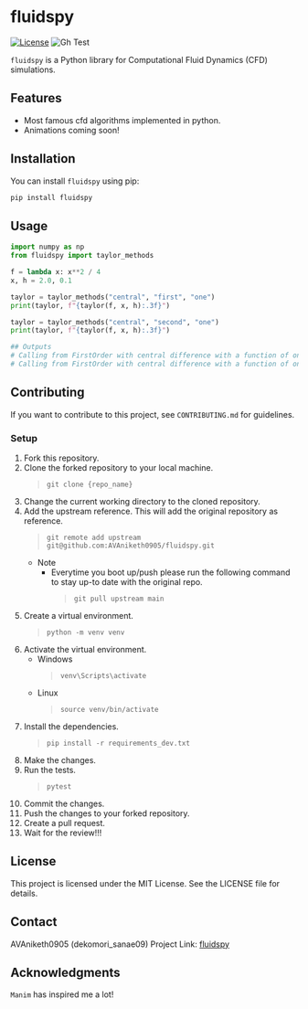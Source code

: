 # fluidspy

[![License](https://img.shields.io/badge/License-MIT-blue.svg)](LICENSE)
![Gh Test](https://github.com/AVAniketh0905/fluidspy/actions/workflows/test_basic.yml/badge.svg)

`fluidspy` is a Python library for Computational Fluid Dynamics (CFD) simulations.

## Features

- Most famous cfd algorithms implemented in python.
- Animations coming soon!

## Installation

You can install `fluidspy` using pip:

```bash
pip install fluidspy
```

## Usage

```python
import numpy as np
from fluidspy import taylor_methods

f = lambda x: x**2 / 4
x, h = 2.0, 0.1

taylor = taylor_methods("central", "first", "one")
print(taylor, f"{taylor(f, x, h):.3f}")

taylor = taylor_methods("central", "second", "one")
print(taylor, f"{taylor(f, x, h):.3f}")

## Outputs
# Calling from FirstOrder with central difference with a function of one dimension. 1.000
# Calling from FirstOrder with central difference with a function of one dimension. 0.500
```

## Contributing

If you want to contribute to this project, see `CONTRIBUTING.md` for guidelines.

### Setup

1. Fork this repository.
2. Clone the forked repository to your local machine.
   > `git clone {repo_name}`
3. Change the current working directory to the cloned repository.
4. Add the upstream reference. This will add the original repository as reference.
   > `git remote add upstream git@github.com:AVAniketh0905/fluidspy.git`
   - Note
     - Everytime you boot up/push please run the following command to stay up-to date with the original repo.
         > `git pull upstream main`
5. Create a virtual environment.
   > `python -m venv venv`
6. Activate the virtual environment.
   - Windows
     > `venv\Scripts\activate`
   - Linux
     > `source venv/bin/activate`
7. Install the dependencies.
   > `pip install -r requirements_dev.txt`
8. Make the changes.
9. Run the tests.
   > `pytest`
10. Commit the changes.
11. Push the changes to your forked repository.
12. Create a pull request.
13. Wait for the review!!!

## License

This project is licensed under the MIT License. See the LICENSE file for details.

## Contact

AVAniketh0905 (dekomori_sanae09)
Project Link: [fluidspy](https://github.com/AVAniketh0905/fluidspy)

## Acknowledgments

`Manim` has inspired me a lot!
